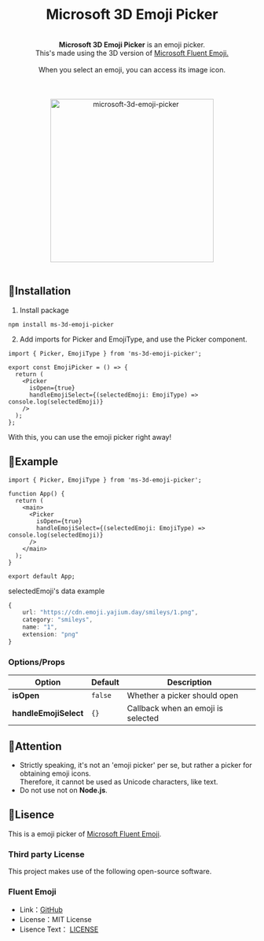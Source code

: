 <div align="center">
  <h1>Microsoft 3D Emoji Picker</h1>
  <br><b>Microsoft 3D Emoji Picker</b> is an emoji picker.
  <br>This's made using the 3D version of <a href="https://github.com/microsoft/fluentui-emoji">Microsoft Fluent Emoji.</a><br>
  <br>When you select an emoji, you can access its image icon.<br>
  <br><br><br><img width="332" alt="microsoft-3d-emoji-picker" src="https://github.com/yajihum/microsoft-3d-emoji-picker/assets/117247060/53e94c1f-e38b-4b0b-90a8-6143c115e7a9">
<br><br>
</div>

## 📕Installation

1. Install package

```
npm install ms-3d-emoji-picker
```

2. Add imports for Picker and EmojiType, and use the Picker component.

```tsx
import { Picker, EmojiType } from 'ms-3d-emoji-picker';

export const EmojiPicker = () => {
  return (
    <Picker
      isOpen={true}
      handleEmojiSelect={(selectedEmoji: EmojiType) => console.log(selectedEmoji)}
    />
  );
};
```

With this, you can use the emoji picker right away!

## 📗Example

```tsx
import { Picker, EmojiType } from 'ms-3d-emoji-picker';

function App() {
  return (
    <main>
      <Picker
        isOpen={true}
        handleEmojiSelect={(selectedEmoji: EmojiType) => console.log(selectedEmoji)}
      />
    </main>
  );
}

export default App;
```

selectedEmoji's data example

```ts
{
    url: "https://cdn.emoji.yajium.day/smileys/1.png",
    category: "smileys",
    name: "1",
    extension: "png"
}
```

### Options/Props

| Option            | Default | Description                        |
| ----------------- | ------- | ---------------------------------- |
| **isOpen**        | `false` | Whether a picker should open       |
| **handleEmojiSelect** | `{}`    | Callback when an emoji is selected |

## 📙Attention

- Strictly speaking, it's not an 'emoji picker' per se, but rather a picker for obtaining emoji icons.  
  Therefore, it cannot be used as Unicode characters, like text.
- Do not use not on **Node.js**.

## 📘Lisence

This is a emoji picker of [Microsoft Fluent Emoji](https://github.com/microsoft/fluentui-emoji).

### Third party License

This project makes use of the following open-source software.

### Fluent Emoji

- Link：[GitHub](https://github.com/microsoft/fluentui-emoji)
- License：MIT License
- Lisence Text： [LICENSE](https://github.com/microsoft/fluentui-emoji/blob/main/LICENSE)
